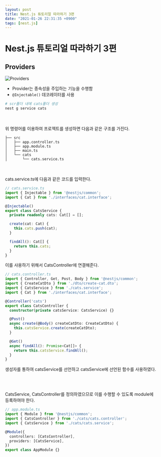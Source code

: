 ```yaml
---
layout: post
title: Nest.js 튜토리얼 따라하기 3편
date: "2021-01-26 22:31:35 +0900"
tags: [nest.js]
---
```


# Nest.js 튜토리얼 따라하기 3편

## Providers

![Providers](https://docs.nestjs.com/assets/Components_1.png)

* Provider는 종속성을 주입하는 기능을 수행함
* ```@Injectable()``` 데코레이터를 사용

```bash
# scr폴더 내에 cats폴더 생성
nest g service cats
```
<br/>
<br/>
위 명령어를 이용하여 프로젝트를 생성하면 다음과 같은 구조를 가진다.

```text
├── src
│   ├── app.controller.ts
│   ├── app.module.ts
│   ├── main.ts
│   └── cats
│       └── cats.service.ts
```
<br/>
<br/>
cats.service.ts에 다음과 같은 코드를 입력한다.

```typescript
// cats.service.ts
import { Injectable } from '@nestjs/common';
import { Cat } from './interfaces/cat.interface';

@Injectable()
export class CatsService {
  private readonly cats: Cat[] = [];

  create(cat: Cat) {
    this.cats.push(cat);
  }

  findAll(): Cat[] {
    return this.cats;
  }
}
```

이를 사용하기 위해서 CatsController에 연결해준다.
```typescript
// cats.controller.ts
import { Controller, Get, Post, Body } from '@nestjs/common';
import { CreateCatDto } from './dto/create-cat.dto';
import { CatsService } from './cats.service';
import { Cat } from './interfaces/cat.interface';

@Controller('cats')
export class CatsController {
  constructor(private catsService: CatsService) {}

  @Post()
  async create(@Body() createCatDto: CreateCatDto) {
    this.catsService.create(createCatDto);
  }

  @Get()
  async findAll(): Promise<Cat[]> {
    return this.catsService.findAll();
  }
}
```

생성자를 통하여 catsService를 선언하고 catsService에 선언된 함수를 사용하였다.

<br/>
<br/>

CatsService, CatsController를 정의하였으므로 이를 수행할 수 있도록 module에 등록하여야 한다.
```typescript
// app.module.ts
import { Module } from '@nestjs/common';
import { CatsController } from './cats/cats.controller';
import { CatsService } from './cats/cats.service';

@Module({
  controllers: [CatsController],
  providers: [CatsService],
})
export class AppModule {}
```
